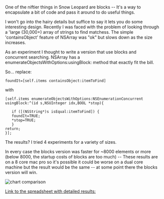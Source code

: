 
One of the niftier things in Snow Leopard are blocks -- It's a way to encapsulate a bit of code and pass it around to do useful things.

I won't go into the hairy details but suffice to say it lets you do some interesting design.  Recently I was faced with the problem of looking through a 'large (30,000+) array of strings to find matchess.  The simple 'containsObject' feature of NSArray was "ok" but slows down as the size increases.

As an experiment I thought to write a version that use blocks and concurrent searching.  NSArray has a enumerateObjectsWithOptions:usingBlock: method that exactly fit the bill.

So... replace:

    foundIt=[self.items containsObject:itemToFind]


with 

    [self.items enumerateObjectsWithOptions:NSEnumerationConcurrent
    usingBlock:^(id s,NSUInteger idx,BOOL *stop){
    
       if ([(NSString*)s isEqual:itemToFind]) {
       foundIt=TRUE;
       *stop=TRUE;
       }
    return;  
    }]; 

The results? I tried 4 experiments for a variety of sizes.

In every case the blocks version was faster for ~8000 elements or more (below 8000, the startup costs of blocks are too much) -- These results are on a 8 core mac pro so it's possible it could be worse on a dual core machine but the result would be the same -- at some point there the blocks version will win.



![chart comparison](https://spreadsheets.google.com/oimg?key=0AmmRIsKpMJd7dExPcXl1R3ltTGlWOEdRUG1Ka3YwaGc&oid=2&zx=stqr2k-ilv811)


[Link to the spreadsheet with detailed results:](https://spreadsheets.google.com/pub?key=0AmmRIsKpMJd7dExPcXl1R3ltTGlWOEdRUG1Ka3YwaGc&hl=en&output=html)
